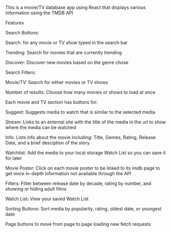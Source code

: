 This is a movie/TV database app using React that displays various information using the TMDB API

Features

Search Buttons:

Search: for any movie or TV show typed in the search bar

Trending: Search for movies that are currently trending

Discover: Discover new movies based on the genre chose


Search Filters:

Movie/TV: Search for either movies or TV shows

Number of results: Choose how many movies or shows to load at once



Each movie and TV section has buttons for:

Suggest: Suggests media to watch that is similar to the selected media

Stream: Links to an external site with the title of the media in the url to show where the media can be watched

Info: Lists info about the movie including: Title, Genres, Rating, Release Date, and a brief desciption of the story

Watchlist: Add the media to your local storage Watch List so you can save it for later

Movie Poster: Click on each movie poster to be linked to its imdb page to get more in-depth information not available through the API


Filters: Filter between release date by decade, rating by number, and showing or hiding adult films

Watch List: View your saved Watch List

Sorting Buttons: Sort media by popularity, rating, oldest date, or youngest date

Page buttons to move from page to page loading new fetch requests
